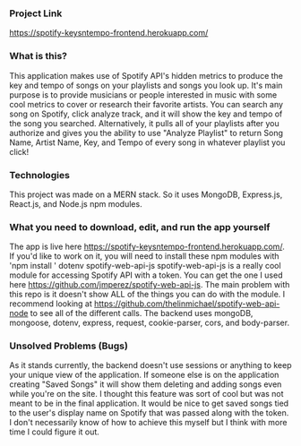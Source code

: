 ### Project Link

https://spotify-keysntempo-frontend.herokuapp.com/

### What is this?

This application makes use of Spotify API's hidden metrics to produce the key and tempo of songs on your playlists and songs you look up. It's main purpose is to provide musicians or people interested in music with some cool metrics to cover or research their favorite artists. You can search any song on Spotify, click analyze track, and it will show the key and tempo of the song you searched. Alternatively, it pulls all of your playlists after you authorize and gives you the ability to use "Analyze Playlist" to return Song Name, Artist Name, Key, and Tempo of every song in whatever playlist you click! 

### Technologies

This project was made on a MERN stack. So it uses MongoDB, Express.js, React.js, and Node.js npm modules. 

### What you need to download, edit, and run the app yourself

The app is live here https://spotify-keysntempo-frontend.herokuapp.com/. If you'd like to work on it, you will need to install these npm modules with 'npm install <module>' 
  dotenv
  spotify-web-api-js
spotify-web-api-js is a really cool module for accessing Spotify API with a token. You can get the one I used here https://github.com/jmperez/spotify-web-api-js. The main problem with this repo is it doesn't show ALL of the things you can do with the module. I recommend looking at https://github.com/thelinmichael/spotify-web-api-node to see all of the different calls. 
The backend uses mongoDB, mongoose, dotenv, express, request, cookie-parser, cors, and body-parser. 
 

### Unsolved Problems (Bugs)

As it stands currently, the backend doesn't use sessions or anything to keep your unique view of the application. If someone else is on the application creating "Saved Songs" it will show them deleting and adding songs even while you're on the site. I thought this feature was sort of cool but was not meant to be in the final application. It would be nice to get saved songs tied to the user's display name on Spotify that was passed along with the token. I don't necessarily know of how to achieve this myself but I think with more time I could figure it out. 
